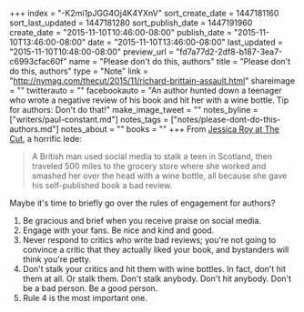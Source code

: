 +++
index = "-K2mi1pJGG4Oj4K4YXnV"
sort_create_date = 1447181160
sort_last_updated = 1447181280
sort_publish_date = 1447191960
create_date = "2015-11-10T10:46:00-08:00"
publish_date = "2015-11-10T13:46:00-08:00"
date = "2015-11-10T13:46:00-08:00"
last_updated = "2015-11-10T10:48:00-08:00"
preview_url = "fd7a77d2-2df8-b187-3ea7-c6993cfac60f"
name = "Please don't do this, authors"
title = "Please don't do this, authors"
type = "Note"
link = "http://nymag.com/thecut/2015/11/richard-brittain-assault.html"
shareimage = ""
twitterauto = ""
facebookauto = "An author hunted down a teenager who wrote a negative review of his book and hit her with a wine bottle. Tip for authors: Don't do that!"
make_image_tweet = ""
notes_byline = ["writers/paul-constant.md"]
notes_tags = ["notes/please-dont-do-this-authors.md"]
notes_about = ""
books = ""
+++
From [Jessica Roy at The Cut](http://nymag.com/thecut/2015/11/richard-brittain-assault.html), a horrific lede:

<blockquote>A British man used social media to stalk a teen in Scotland, then traveled 500 miles to the grocery store where she worked and smashed her over the head with a wine bottle, all because she gave his self-published book a bad review.</blockquote>

Maybe it's time to briefly go over the rules of engagement for authors? 

1. Be gracious and brief when you receive praise on social media.
2. Engage with your fans. Be nice and kind and good.
3. Never respond to critics who write bad reviews; you're not going to convince a critic that they actually liked your book, and bystanders will think you're petty.
4. Don't stalk your critics and hit them with wine bottles. In fact, don't hit them at all. Or stalk them. Don't stalk anybody. Don't hit anybody. Don't be a bad person. Be a good person.
5. Rule 4 is the most important one.